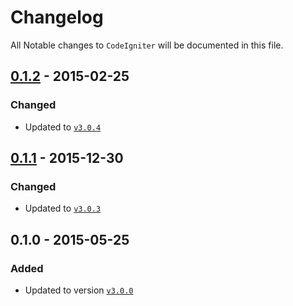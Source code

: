 # Changelog

All Notable changes to `CodeIgniter` will be documented in this file.

## [0.1.2](https://github.com/rougin/codeigniter/compare/v0.1.1...v0.1.2) - 2015-02-25

### Changed
- Updated to [`v3.0.4`](http://www.codeigniter.com/user_guide/changelog.html#version-3-0-4)

## [0.1.1](https://github.com/rougin/codeigniter/compare/v0.1.0...v0.1.1) - 2015-12-30

### Changed
- Updated to [`v3.0.3`](http://www.codeigniter.com/user_guide/changelog.html#version-3-0-3)

## 0.1.0 - 2015-05-25

### Added
- Updated to version [`v3.0.0`](http://www.codeigniter.com/user_guide/changelog.html#version-3-0-0)
